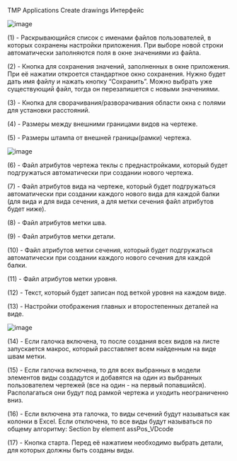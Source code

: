 TMP Applications
Create drawings
Интерфейс

 ![image](https://user-images.githubusercontent.com/94370102/141787166-91d35034-bb8c-431b-8bd2-1629ce3eb002.png)
 
(1) - Раскрывающийся список с именами файлов пользователей, в которых сохранены настройки приложения. При выборе новой строки автоматически заполняются поля в окне значениями из файла.

(2) - Кнопка для сохранения значений, заполненных в окне приложения. При её нажатии откроется стандартное окно сохранения. Нужно будет дать имя файлу и нажать кнопку “Сохранить”. Можно выбрать уже существующий файл, тогда он перезапишется с новыми значениями.

(3) - Кнопка для сворачивания/разворачивания области окна с полями для установки расстояний.

(4) - Размеры между внешними границами видов на чертеже.

(5) - Размеры штампа от внешней границы(рамки) чертежа.

 ![image](https://user-images.githubusercontent.com/94370102/141787200-97c110db-c9e8-4ac3-bcdd-c5e37dadb8b0.png)
 
(6) - Файл атрибутов чертежа теклы с преднастройками, который будет подгружаться автоматически при создании нового чертежа.

(7) - Файл атрибутов вида на чертеже, который будет подгружаться автоматически при создании каждого нового вида для каждой балки (для вида и для вида сечения, а для метки сечения файл атрибутов будет ниже).

(8) - Файл атрибутов метки шва.

(9) - Файл атрибутов метки детали.

(10) - Файл атрибутов метки сечения, который будет подгружаться автоматически при создании каждого нового сечения для каждой балки.

(11) - Файл атрибутов метки уровня.

(12) - Текст, который будет записан под веткой уровня на каждом виде.

(13) - Настройки отображения главных и второстепенных деталей на виде.

 ![image](https://user-images.githubusercontent.com/94370102/141787225-5b114bd3-20d5-47bb-85a6-06f9d8d966a3.png)
 
(14) - Если галочка включена, то после создания всех видов на листе запускается макрос, который расставляет всем найденным на виде швам метки.

(15) - Если галочка включена, то для всех выбранных в модели элементов виды создадутся и добавятся на один из выбранных пользователем чертежей (все на один - на первый попавшийся). Располагаться они будут под рамкой чертежа и уходить неограниченно вниз.

(16) - Если включена эта галочка, то виды сечений будут называться как колонки в Excel. Если отключена, то все виды будут называться по общему алгоритму: Section by element assPos_VDcode

(17) - Кнопка старта. Перед её нажатием необходимо выбрать детали, для которых должны быть созданы виды.

